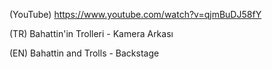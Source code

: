 (YouTube) https://www.youtube.com/watch?v=qjmBuDJ58fY

(TR) Bahattin'in Trolleri - Kamera Arkası

(EN) Bahattin and Trolls - Backstage
